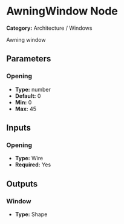 
# AwningWindow Node

**Category:** Architecture / Windows

Awning window

## Parameters


### Opening
- **Type:** number
- **Default:** 0
- **Min:** 0
- **Max:** 45



## Inputs


### Opening
- **Type:** Wire
- **Required:** Yes



## Outputs


### Window
- **Type:** Shape




